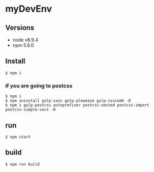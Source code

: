 # myDevEnv
## Versions
- node v8.9.4
- npm 5.6.0
## Install
```
$ npm i
```

### if you are going to postcss
```
$ npm i
$ npm uninstall gulp-sass gulp-pleeease gulp-csscomb -D
$ npm i gulp-postcss autoprefixer postcss-nested postcss-import postcss-simple-vars -D
```
## run
```
$ npm start
```

## build

```
$ npm run build
```